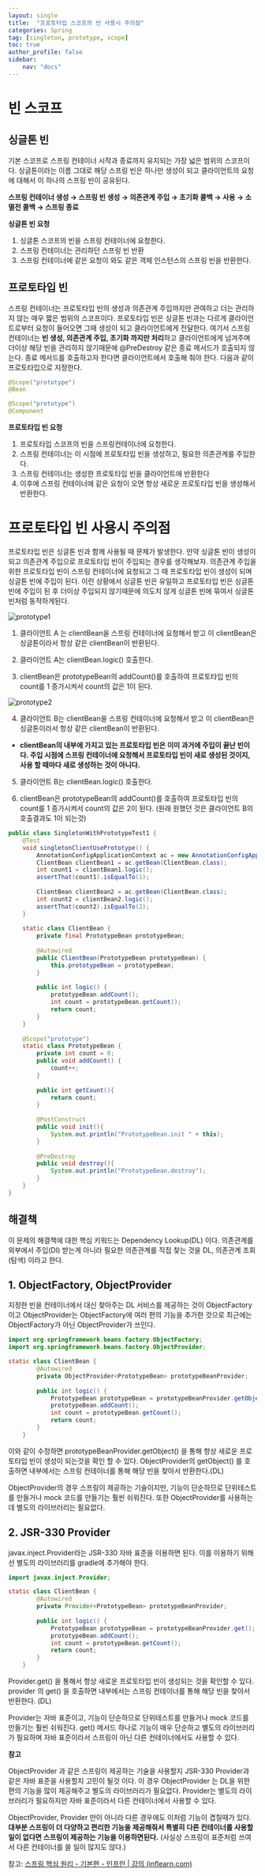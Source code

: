 ```yaml
---
layout: single
title:  "프로토타입 스코프의 빈 사용시 주의점"
categories: Spring
tag: [singleton, prototype, scope]
toc: true
author_profile: false
sidebar:
    nav: "docs"
---
```




# 빈 스코프

## 싱글톤 빈

기본 스코프로 스프링 컨테이너 시작과 종료까지 유지되는 가장 넓은 범위의 스코프이다. 싱글톤이라는 이름 그대로 해당 스프링 빈은 하나만 생성이 되고 클라이언트의 요청에 대해서 이 하나의 스프링 빈이 공유된다. 

**스프링 컨테이너 생성 → 스프링 빈 생성 → 의존관계 주입 → 초기화 콜백 → 사용 → 소멸전 콜백 → 스프링 종료**



**싱글톤 빈 요청**

1. 싱글톤 스코프의 빈을 스프링 컨테이너에 요청한다.
2. 스프링 컨테이너는 관리하던 스프링 빈 반환
3. 스프링 컨테이너에 같은 요청이 와도 같은 객체 인스턴스의 스프링 빈을 반환한다. 



## 프로토타입 빈

스프링 컨테이너는 프로토타입 빈의 생성과 의존관계 주입까지만 관여하고 더는 관리하지 않는 매우 짧은 범위의 스코프이다. 프로토타입 빈은 싱글톤 빈과는 다르게 클라이언트로부터 요청이 들어오면 그때 생성이 되고 클라이언트에게 전달한다. 여기서 스프링 컨테이너는 **빈 생성, 의존관계 주입, 초기화 까지만 처리**하고 클라이언트에게 넘겨주며 더이상 해당 빈을 관리하지 않기때문에 @PreDestroy 같은 종료 메서드가 호출되지 않는다. 종료 메서드를 호출하고자 한다면 클라이언트에서 호출해 줘야 한다. 다음과 같이 프로토타입으로 지정한다. 

```java
@Scope("prototype")
@Bean

@Scope("prototype")
@Component
```



**프로토타입 빈 요청**

1. 프로토타입 스코프의 빈을 스프링컨테이너에 요청한다. 
2. 스프링 컨테이너는 이 시점에 프로토타입 빈을 생성하고, 필요한 의존관계를 주입한다.
3. 스프링 컨테이너는 생성한 프로토타입 빈을 클라이언트에 반환한다
4. 이후에 스프링 컨테이너에 같은 요청이 오면 항상 새로운 프로토타입 빈을 생성해서 반환한다.



# 프로토타입 빈 사용시 주의점

프로토타입 빈은 싱글톤 빈과 함께 사용될 때 문제가 발생한다. 만약 싱글톤 빈이 생성이 되고 의존관계 주입으로 프로토타입 빈이 주입되는 경우를 생각해보자. 의존관계 주입을 위한 프로토타입 빈이 스프링 컨테이너에 요청되고 그 때 프로토타입 빈이 생성이 되며 싱글톤 빈에 주입이 된다. 이런 상황에서 싱글톤 빈은 유일하고 프로토타입 빈은 싱글톤 빈에 주입이 된 후 더이상 주입되지 않기때문에 의도치 않게 싱글톤 빈에 묶여서 싱글톤 빈처럼 동작하게된다.



![prototype1](https://user-images.githubusercontent.com/59478159/154043315-42f52d6c-f4e2-48db-a431-5b959f8a520a.png)

1. 클라이언트 A 는 clientBean을 스프링 컨테이너에 요청해서 받고 이 clientBean은 싱글톤이라서 항상 같은 clientBean이 반환된다. 

2. 클라이언트 A는 clientBean.logic() 호출한다.

3. clientBean은 prototypeBean의 addCount()를 호출하여 프로토타입 빈의 count를 1 증가시켜서 count의 값은 1이 된다. 



![prototype2](https://user-images.githubusercontent.com/59478159/154043348-c86c3982-f905-4bae-9cb8-27f3cd1b02c3.png)

4. 클라이언트 B는 clientBean을 스프링 컨테이너에 요청해서 받고 이 clientBean은 싱글톤이라서 항상 같은 clientBean이 반환된다. 

- **clientBean의 내부에 가지고 있는 프로토타입 빈은 이미 과거에 주입이 끝난 빈이다. 주입 시점에 스프링 컨테이너에 요청해서 프로토타입 빈이 새로 생성된 것이지, 사용 할 때마다 새로 생성하는 것이 아니다.** 

5. 클라이언트 B는 clientBean.logic() 호출한다.

6. clientBean은 prototypeBean의 addCount()를 호출하여 프로토타입 빈의 count를 1 증가시켜서 count의 값은 2이 된다. (원래 원했던 것은 클라이언트 B의 호출결과도 1이 되는것)



```java
public class SingletonWithPrototypeTest1 {
	@Test
	void singletonClientUsePrototype() {
		AnnotationConfigApplicationContext ac = new AnnotationConfigApplicationContext(ClientBean.class, 														PrototypeBean.class);
		ClientBean clientBean1 = ac.getBean(ClientBean.class);
		int count1 = clientBean1.logic();
		assertThat(count1).isEqualTo(1);
		
        ClientBean clientBean2 = ac.getBean(ClientBean.class);
		int count2 = clientBean2.logic();
		assertThat(count2).isEqualTo(2);
	}
    
	static class ClientBean {
		private final PrototypeBean prototypeBean;
        
		@Autowired
		public ClientBean(PrototypeBean prototypeBean) {
			this.prototypeBean = prototypeBean;
		}
 
        public int logic() {
			prototypeBean.addCount();
			int count = prototypeBean.getCount();
			return count;
		}
	}
    
	@Scope("prototype")
	static class PrototypeBean {
		private int count = 0;
		public void addCount() {
            count++;
        }
        
        public int getCount(){
            return count;
        }
        
        @PostConstruct
        public void init(){
            System.out.println("PrototypeBean.init " + this);
        }
        
        @PreDestroy
        public void destroy(){
            System.out.println("PrototypeBean.destroy");
        }
    }
}
```







## 해결책 

이 문제의 해결책에 대한 핵심 키워드는 Dependency Lookup(DL) 이다. 의존관계를 외부에서 주입(DI) 받는게 아니라 필요한 의존관계를 직접 찾는 것을 DL, 의존관계 조회(탐색) 이라고 한다. 



## 1. ObjectFactory, ObjectProvider

지정한 빈을 컨테이너에서 대신 찾아주는 DL 서비스를 제공하는 것이 ObjectFactory 이고 ObjectProvider는 ObjectFactory에 여러 편의 기능을 추가한 것으로 최근에는 ObjectFactory가 아닌 ObjectProvider가 쓰인다. 

```java
import org.springframework.beans.factory.ObjectFactory;
import org.springframework.beans.factory.ObjectProvider;

static class ClientBean {
		@Autowired
    	private ObjectProvider<PrototypeBean> prototypeBeanProvider;
 
        public int logic() {
            PrototypeBean prototypeBean = prototypeBeanProvider.getObject();
			prototypeBean.addCount();
			int count = prototypeBean.getCount();
			return count;
		}
	}
```

이와 같이 수정하면 prototypeBeanProvider.getObject() 을 통해 항상 새로운 프로토타입 빈이 생성이 되는것을 확인 할 수 있다. ObjectProvider의 getObject() 를 호출하면 내부에서는 스프링 컨테이너를 통해 해당 빈을 찾아서 반환한다.(DL)

ObjectProvider의 경우 스프링이 제공하는 기술이지만, 기능이 단순하므로 단위테스트를 만들거나 mock 코드를 만들기는 훨씬 쉬워진다. 또한 ObjectProvider를 사용하는데 별도의 라이브러리는 필요없다. 



## 2. JSR-330 Provider

javax.inject.Provider라는 JSR-330 자바 표준을 이용하면 된다. 이를 이용하기 위해선 별도의 라이브러리를 gradle에 추가해야 한다. 

```java
import javax.inject.Provider;

static class ClientBean {
		@Autowired
    	private Provider<PrototypeBean> prototypeBeanProvider;
 
        public int logic() {
            PrototypeBean prototypeBean = prototypeBeanProvider.get();
			prototypeBean.addCount();
			int count = prototypeBean.getCount();
			return count;
		}
	}
```

Provider.get() 을 통해서 항상 새로운 프로토타입 빈이 생성되는 것을 확인할 수 있다. provider 의 get() 을 호출하면 내부에서는 스프링 컨테이너를 통해 해당 빈을 찾아서 반환한다. (DL) 

Provider는 자바 표준이고, 기능이 단순하므로 단위테스트를 만들거나 mock 코드를 만들기는 훨씬 쉬워진다. get() 메서드 하나로 기능이 매우 단순하고 별도의 라이브러리가 필요하며 자바 표준이라서 스프링이 아닌 다른 컨테이너에서도 사용할 수 있다. 



**참고**

ObjectProvider 과 같은 스프링이 제공하는 기술을 사용할지 JSR-330 Provider과 같은 자바 표준을 사용할지 고민이 될것 이다. 이 경우 ObjectProvider 는 DL을 위한 편의 기능을 많이 제공해주고 별도의 라이브러리가 필요없다. Provider는 별도의 라이브러리가 필요하지만 자바 표준이라서 다른 컨테이너에서 사용할 수 있다. 

ObjectProvider, Provider 만이 아니라 다른 경우에도 이처럼 기능이 겹칠때가 있다. **대부분 스프링이 더 다양하고 편리한 기능을 제공해줘서 특별히 다른 컨테이너를 사용할 일이 없다면 스프링이 제공하는 기능을 이용하면된다.** (사실상 스프링이 표준처럼 쓰여서 다른 컨테이너를 쓸 일이 많지도 않다.)





참고: [스프링 핵심 원리 - 기본편 - 인프런 | 강의 (inflearn.com)](https://www.inflearn.com/course/스프링-핵심-원리-기본편)
